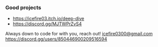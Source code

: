 ### Good projects
- https://icefire03.itch.io/deep-dive
- https://discord.gg/MJTWPrZvS4

Always down to code for with you, reach out!
icefire0300@gmail.com
https://discord.gg/users/850446900209516594
